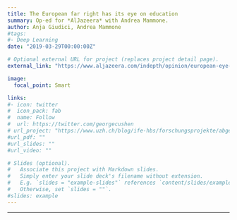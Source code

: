 ```yaml
---
title: The European far right has its eye on education
summary: Op-ed for *AlJazeera* with Andrea Mammone. 
author: Anja Giudici, Andrea Mammone
#tags:
#- Deep Learning
date: "2019-03-29T00:00:00Z"

# Optional external URL for project (replaces project detail page).
external_link: "https://www.aljazeera.com/indepth/opinion/european-eye-education-190318160929891.html"

image:
  focal_point: Smart

links:
#- icon: twitter
#  icon_pack: fab
#  name: Follow
#  url: https://twitter.com/georgecushen
# url_project: "https://www.uzh.ch/blog/ife-hbs/forschungsprojekte/abgeschlossen/schulwissen/"
#url_pdf: ""
#url_slides: ""
#url_video: ""

# Slides (optional).
#   Associate this project with Markdown slides.
#   Simply enter your slide deck's filename without extension.
#   E.g. `slides = "example-slides"` references `content/slides/example-slides.md`.
#   Otherwise, set `slides = ""`.
#slides: example
---
```


---

